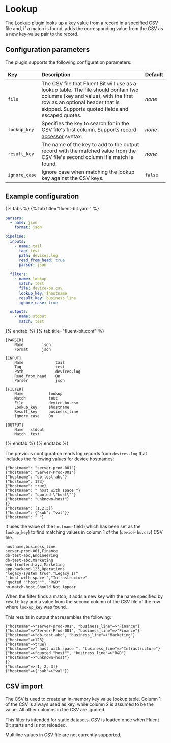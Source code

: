 # Lookup

The Lookup plugin looks up a key value from a record in a specified CSV file and, if a match is found, adds the corresponding value from the CSV as a new key-value pair to the record.

## Configuration parameters

The plugin supports the following configuration parameters:

| Key | Description | Default |
| :-- | :---------- | :------ |
| `file` | The CSV file that Fluent Bit will use as a lookup table. The file should contain two columns (key and value), with the first row as an optional header that is skipped. Supports quoted fields and escaped quotes. | _none_ |
| `lookup_key` | Specifies the key to search for in the CSV file's first column. Supports [record accessor](../administration/configuring-fluent-bit/classic-mode/record-accessor) syntax. | _none_ |
| `result_key` | The name of the key to add to the output record with the matched value from the CSV file's second column if a match is found. | _none_ |
| `ignore_case` | Ignore case when matching the lookup key against the CSV keys. | `false` |

## Example configuration

{% tabs %}
{% tab title="fluent-bit.yaml" %}

```yaml
parsers:
  - name: json
    format: json

pipeline:
  inputs:
    - name: tail
      tag: test
      path: devices.log
      read_from_head: true
      parser: json

  filters:
    - name: lookup
      match: test
      file: device-bu.csv
      lookup_key: $hostname
      result_key: business_line
      ignore_case: true

  outputs:
    - name: stdout
      match: test
```

{% endtab %}
{% tab title="fluent-bit.conf" %}

```text
[PARSER]
    Name        json
    Format      json

[INPUT]
    Name              tail
    Tag               test
    Path              devices.log
    Read_from_head    On
    Parser            json

[FILTER]
    Name           lookup
    Match          test
    File           device-bu.csv
    Lookup_key     $hostname
    Result_key     business_line
    Ignore_case    On

[OUTPUT]
    Name   stdout
    Match  test
```

{% endtab %}
{% endtabs %}

The previous configuration reads log records from `devices.log` that includes the following values for device hostnames:

```text
{"hostname": "server-prod-001"}
{"hostname": "Server-Prod-001"}
{"hostname": "db-test-abc"}
{"hostname": 123}
{"hostname": true}
{"hostname": " host with space "}
{"hostname": "quoted \"host\""}
{"hostname": "unknown-host"}
{}
{"hostname": [1,2,3]}
{"hostname": {"sub": "val"}}
{"hostname": " "}
```

It uses the value of the `hostname` field (which has been set as the `lookup_key`) to find matching values in column 1 of the  (`device-bu.csv`) CSV file.

```text
hostname,business_line
server-prod-001,Finance
db-test-abc,Engineering
db-test-abc,Marketing
web-frontend-xyz,Marketing
app-backend-123,Operations
"legacy-system true","Legacy IT"
" host with space ","Infrastructure"
"quoted ""host""", "R&D"
no-match-host,Should Not Appear
```

When the filter finds a match, it adds a new key with the name specified by `result_key` and a value from the second column of the CSV file of the row where `lookup_key` was found.

This results in output that resembles the following:

```text
{"hostname"=>"server-prod-001", "business_line"=>"Finance"}
{"hostname"=>"Server-Prod-001", "business_line"=>"Finance"}
{"hostname"=>"db-test-abc", "business_line"=>"Marketing"}
{"hostname"=>123}
{"hostname"=>true}
{"hostname"=>" host with space ", "business_line"=>"Infrastructure"}
{"hostname"=>"quoted "host"", "business_line"=>"R&D"}
{"hostname"=>"unknown-host"}
{}
{"hostname"=>[1, 2, 3]}
{"hostname"=>{"sub"=>"val"}}
```

## CSV import

The CSV is used to create an in-memory key value lookup table. Column 1 of the CSV is always used as key, while column 2 is assumed to be the value. All other columns in the CSV are ignored.

This filter is intended for static datasets. CSV is loaded once when Fluent Bit starts and is not reloaded.

Multiline values in CSV file are not currently supported.
